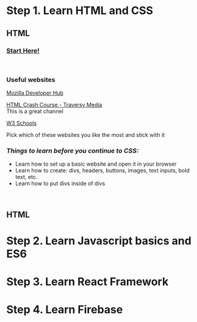 # Step 1. Learn HTML and CSS

## HTML
### [Start Here!](https://developer.mozilla.org/en-US/docs/Learn/HTML/Introduction_to_HTML/Getting_started)

<br>

### Useful websites
[Mozilla Developer Hub](https://developer.mozilla.org/en-US/)

[HTML Crash Course - Traversy Media](https://www.youtube.com/watch?v=UB1O30fR-EE)    
This is a great channel

[W3 Schools](https://www.w3schools.com/html/)

Pick which of these websites you like the most and stick with it

### ***Things to learn before you continue to CSS:***
* Learn how to set up a basic website and open it in your browser
* Learn how to create: divs, headers, buttons, images, text inputs, bold text, etc.
* Learn how to put divs inside of divs

<br>

## HTML

# Step 2. Learn Javascript basics and ES6

# Step 3. Learn React Framework

# Step 4. Learn Firebase
